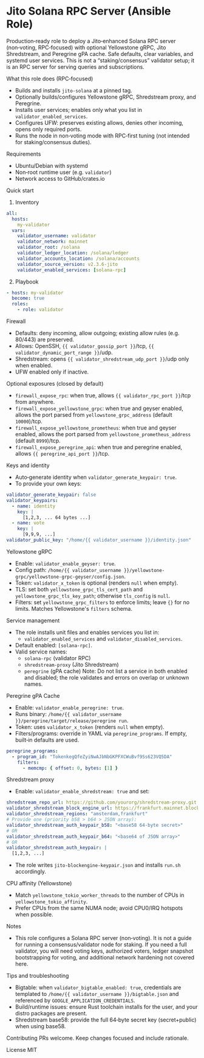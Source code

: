 # Jito Solana RPC Server (Ansible Role)

Production‑ready role to deploy a Jito‑enhanced Solana RPC server (non‑voting, RPC‑focused) with optional Yellowstone gRPC, Jito Shredstream, and Peregrine gPA cache. Safe defaults, clear variables, and systemd user services. This is not a “staking/consensus” validator setup; it is an RPC server for serving queries and subscriptions.

What this role does (RPC‑focused)
- Builds and installs `jito-solana` at a pinned tag.
- Optionally builds/configures Yellowstone gRPC, Shredstream proxy, and Peregrine.
- Installs user services; enables only what you list in `validator_enabled_services`.
- Configures UFW: preserves existing allows, denies other incoming, opens only required ports.
 - Runs the node in non‑voting mode with RPC‑first tuning (not intended for staking/consensus duties).

Requirements
- Ubuntu/Debian with systemd
- Non‑root runtime user (e.g. `validator`)
- Network access to GitHub/crates.io

Quick start
1) Inventory
```yaml
all:
  hosts:
    my-validator
  vars:
    validator_username: validator
    validator_network: mainnet
    validator_root: /solana
    validator_ledger_location: /solana/ledger
    validator_accounts_location: /solana/accounts
    validator_source_version: v2.3.6-jito
    validator_enabled_services: [solana-rpc]
```

2) Playbook
```yaml
- hosts: my-validator
  become: true
  roles:
    - role: validator
```

Firewall
- Defaults: deny incoming, allow outgoing; existing allow rules (e.g. 80/443) are preserved.
- Allows: OpenSSH, `{{ validator_gossip_port }}`/tcp, `{{ validator_dynamic_port_range }}`/udp.
- Shredstream: opens `{{ validator_shredstream_udp_port }}`/udp only when enabled.
- UFW enabled only if inactive.

Optional exposures (closed by default)
- `firewall_expose_rpc`: when true, allows `{{ validator_rpc_port }}`/tcp from anywhere.
- `firewall_expose_yellowstone_grpc`: when true and geyser enabled, allows the port parsed from `yellowstone_grpc_address` (default `10000`)/tcp.
- `firewall_expose_yellowstone_prometheus`: when true and geyser enabled, allows the port parsed from `yellowstone_prometheus_address` (default `8999`)/tcp.
- `firewall_expose_peregrine_api`: when true and peregrine enabled, allows `{{ peregrine_api_port }}`/tcp.

Keys and identity
- Auto‑generate identity when `validator_generate_keypair: true`.
- To provide your own keys:
```yaml
validator_generate_keypair: false
validator_keypairs:
  - name: identity
    key: |
      [1,2,3, ... 64 bytes ...]
  - name: vote
    key: |
      [9,9,9, ...]
validator_public_key: "/home/{{ validator_username }}/identity.json"
```

Yellowstone gRPC
- Enable: `validator_enable_geyser: true`.
- Config path: `/home/{{ validator_username }}/yellowstone-grpc/yellowstone-grpc-geyser/config.json`.
- Token: `validator_x_token` is optional (renders `null` when empty).
- TLS: set both `yellowstone_grpc_tls_cert_path` and `yellowstone_grpc_tls_key_path`; otherwise `tls_config` is `null`.
- Filters: set `yellowstone_grpc_filters` to enforce limits; leave `{}` for no limits. Matches Yellowstone's `filters` schema.

Service management
- The role installs unit files and enables services you list in:
  - `validator_enabled_services` and `validator_disabled_services`.
- Default enabled: `[solana-rpc]`.
- Valid service names:
  - `solana-rpc` (validator RPC)
  - `shredstream-proxy` (Jito Shredstream)
  - `peregrine` (gPA cache)
Note: Do not list a service in both enabled and disabled; the role validates and errors on overlap or unknown names.

Peregrine gPA Cache
- Enable: `validator_enable_peregrine: true`.
- Runs binary: `/home/{{ validator_username }}/peregrine/target/release/peregrine run`.
- Token: uses `validator_x_token` (renders `null` when empty).
- Filters/programs: override in YAML via `peregrine_programs`. If empty, built‑in defaults are used.
```yaml
peregrine_programs:
  - program_id: "TokenkegQfeZyiNwAJbNbGKPFXCWuBvf9Ss623VQ5DA"
    filters:
      - memcmp: { offset: 0, bytes: [1] }
```

Shredstream proxy
- Enable: `validator_enable_shredstream: true` and set:
```yaml
shredstream_repo_url: https://github.com/yourorg/shredstream-proxy.git
validator_shredstream_block_engine_url: https://frankfurt.mainnet.block-engine.jito.wtf
validator_shredstream_regions: "amsterdam,frankfurt"
# Provide one (priority b58 > b64 > JSON array):
validator_shredstream_auth_keypair_b58: "<base58 64‑byte secret>"
# OR
validator_shredstream_auth_keypair_b64: "<base64 of JSON array>"
# OR
validator_shredstream_auth_keypair: |
  [1,2,3, ...]
```
- The role writes `jito-blockengine-keypair.json` and installs `run.sh` accordingly.

CPU affinity (Yellowstone)
- Match `yellowstone_tokio_worker_threads` to the number of CPUs in `yellowstone_tokio_affinity`.
- Prefer CPUs from the same NUMA node; avoid CPU0/IRQ hotspots when possible.

Notes
- This role configures a Solana RPC server (non‑voting). It is not a guide for running a consensus/validator node for staking. If you need a full validator, you will need voting keys, authorized voters, ledger snapshot bootstrapping for voting, and additional network hardening not covered here.

Tips and troubleshooting
- Bigtable: when `validator_bigtable_enabled: true`, credentials are templated to `/home/{{ validator_username }}/bigtable.json` and referenced by `GOOGLE_APPLICATION_CREDENTIALS`.
- Build/runtime issues: ensure Rust toolchain installs for the user, and your distro packages are present.
- Shredstream base58: provide the full 64‑byte secret key (secret+public) when using base58.

Contributing
PRs welcome. Keep changes focused and include rationale.

License
MIT
